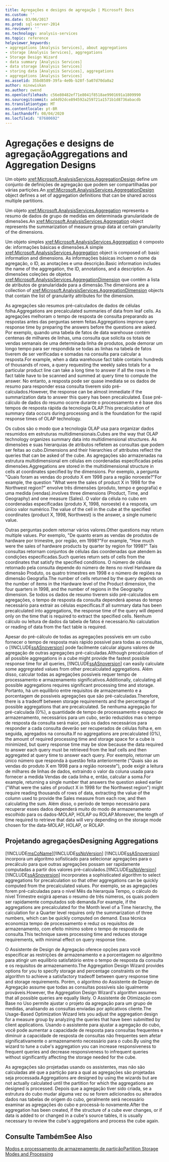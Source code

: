 ```yaml
---
title: Agregações e designs de agregação | Microsoft Docs
ms.custom: ''
ms.date: 03/06/2017
ms.prod: sql-server-2014
ms.reviewer: ''
ms.technology: analysis-services
ms.topic: reference
helpviewer_keywords:
- aggregations [Analysis Services], about aggregations
- storage [Analysis Services], aggregations
- Storage Design Wizard
- data summary [Analysis Services]
- data storage [Analysis Services]
- storing data [Analysis Services], aggregations
- aggregations [Analysis Services]
ms.assetid: 35bd8589-39fa-4e0b-b28f-5a07d70da0a2
author: minewiskan
ms.author: owend
ms.openlocfilehash: c56e80482ef71e8041f8518ae9901691a1809990
ms.sourcegitcommit: ad4d92dce894592a259721a1571b1d8736abacdb
ms.translationtype: MT
ms.contentlocale: pt-BR
ms.lasthandoff: 08/04/2020
ms.locfileid: "87680692"
---
```

# <a name="aggregations-and-aggregation-designs"></a><span data-ttu-id="54d3d-102">Agregações e designs de agregação</span><span class="sxs-lookup"><span data-stu-id="54d3d-102">Aggregations and Aggregation Designs</span></span>
  <span data-ttu-id="54d3d-103">Um objeto <xref:Microsoft.AnalysisServices.AggregationDesign> define um conjunto de definições de agregação que podem ser compartilhadas por várias partições.</span><span class="sxs-lookup"><span data-stu-id="54d3d-103">An <xref:Microsoft.AnalysisServices.AggregationDesign> object defines a set of aggregation definitions that can be shared across multiple partitions.</span></span>  
  
 <span data-ttu-id="54d3d-104">Um objeto <xref:Microsoft.AnalysisServices.Aggregation> representa o resumo de dados de grupo de medidas em determinada granularidade de dimensões.</span><span class="sxs-lookup"><span data-stu-id="54d3d-104">An <xref:Microsoft.AnalysisServices.Aggregation> object represents the summarization of measure group data at certain granularity of the dimensions.</span></span>  
  
 <span data-ttu-id="54d3d-105">Um objeto simples <xref:Microsoft.AnalysisServices.Aggregation> é composto de: informações básicas e dimensões.</span><span class="sxs-lookup"><span data-stu-id="54d3d-105">A simple <xref:Microsoft.AnalysisServices.Aggregation> object is composed of: basic information and dimensions.</span></span> <span data-ttu-id="54d3d-106">As informações básicas incluem o nome da agregação, o ID, as anotações e uma descrição.</span><span class="sxs-lookup"><span data-stu-id="54d3d-106">Basic information includes the name of the aggregation, the ID, annotations, and a description.</span></span> <span data-ttu-id="54d3d-107">As dimensões coleções de objetos <xref:Microsoft.AnalysisServices.AggregationDimension> que contêm a lista de atributos de granularidade para a dimensão.</span><span class="sxs-lookup"><span data-stu-id="54d3d-107">The dimensions are a collection of <xref:Microsoft.AnalysisServices.AggregationDimension> objects that contain the list of granularity attributes for the dimension.</span></span>  
  
 <span data-ttu-id="54d3d-108">As agregações são resumos pré-calculados de dados de células folha.</span><span class="sxs-lookup"><span data-stu-id="54d3d-108">Aggregations are precalculated summaries of data from leaf cells.</span></span> <span data-ttu-id="54d3d-109">As agregações melhoram o tempo de resposta de consulta preparando as respostas antes das perguntas serem feitas.</span><span class="sxs-lookup"><span data-stu-id="54d3d-109">Aggregations improve query response time by preparing the answers before the questions are asked.</span></span> <span data-ttu-id="54d3d-110">Por exemplo, quando uma tabela de fatos de data warehouse contém centenas de milhares de linhas, uma consulta que solicita os totais de vendas semanais de uma determinada linha de produtos, pode demorar um longo tempo para ser respondida se todas as linhas na tabela de fatos tiverem de ser verificadas e somadas na consulta para calcular a resposta.</span><span class="sxs-lookup"><span data-stu-id="54d3d-110">For example, when a data warehouse fact table contains hundreds of thousands of rows, a query requesting the weekly sales totals for a particular product line can take a long time to answer if all the rows in the fact table have to be scanned and summed at query time to compute the answer.</span></span> <span data-ttu-id="54d3d-111">No entanto, a resposta pode ser quase imediata se os dados de resumo para responder essa consulta tiverem sido pré-calculados.</span><span class="sxs-lookup"><span data-stu-id="54d3d-111">However, the response can be almost immediate if the summarization data to answer this query has been precalculated.</span></span> <span data-ttu-id="54d3d-112">Esse pré-cálculo de dados do resumo ocorre durante o processamento e é base dos tempos de resposta rápida da tecnologia OLAP.</span><span class="sxs-lookup"><span data-stu-id="54d3d-112">This precalculation of summary data occurs during processing and is the foundation for the rapid response times of OLAP technology.</span></span>  
  
 <span data-ttu-id="54d3d-113">Os cubos são o modo que a tecnologia OLAP usa para organizar dados resumidos em estruturas multidimensionais.</span><span class="sxs-lookup"><span data-stu-id="54d3d-113">Cubes are the way that OLAP technology organizes summary data into multidimensional structures.</span></span> <span data-ttu-id="54d3d-114">As dimensões e suas hierarquias de atributos refletem as consultas que podem ser feitas ao cubo.</span><span class="sxs-lookup"><span data-stu-id="54d3d-114">Dimensions and their hierarchies of attributes reflect the queries that can be asked of the cube.</span></span> <span data-ttu-id="54d3d-115">As agregações são armazenadas na estrutura multidimensional em células em coordenadas especificadas pelas dimensões.</span><span class="sxs-lookup"><span data-stu-id="54d3d-115">Aggregations are stored in the multidimensional structure in cells at coordinates specified by the dimensions.</span></span> <span data-ttu-id="54d3d-116">Por exemplo, a pergunta "Quais foram as vendas do produto X em 1998 para a região noroeste?"</span><span class="sxs-lookup"><span data-stu-id="54d3d-116">For example, the question "What were the sales of product X in 1998 for the Northwest region?"</span></span> <span data-ttu-id="54d3d-117">envolve três dimensões (produto, tempo e geografia) e uma medida (vendas).</span><span class="sxs-lookup"><span data-stu-id="54d3d-117">involves three dimensions (Product, Time, and Geography) and one measure (Sales).</span></span> <span data-ttu-id="54d3d-118">O valor da célula no cubo em coordenadas especificadas (produto X, 1998, noroeste) é a resposta, um único valor numérico.</span><span class="sxs-lookup"><span data-stu-id="54d3d-118">The value of the cell in the cube at the specified coordinates (product X, 1998, Northwest) is the answer, a single numeric value.</span></span>  
  
 <span data-ttu-id="54d3d-119">Outras perguntas podem retornar vários valores.</span><span class="sxs-lookup"><span data-stu-id="54d3d-119">Other questions may return multiple values.</span></span> <span data-ttu-id="54d3d-120">Por exemplo, "De quanto eram as vendas de produtos de hardware por trimestre, por região, em 1998?"</span><span class="sxs-lookup"><span data-stu-id="54d3d-120">For example, "How much were the sales of hardware products by quarter by region for 1998?"</span></span> <span data-ttu-id="54d3d-121">Tais consultas retornam conjuntos de células das coordenadas que atendem às condições especificadas.</span><span class="sxs-lookup"><span data-stu-id="54d3d-121">Such queries return sets of cells from the coordinates that satisfy the specified conditions.</span></span> <span data-ttu-id="54d3d-122">O número de células retornado pela consulta depende do número de itens no nível Hardware da dimensão Produto, os quatro trimestres em 1998 e o número de regiões na dimensão Geografia.</span><span class="sxs-lookup"><span data-stu-id="54d3d-122">The number of cells returned by the query depends on the number of items in the Hardware level of the Product dimension, the four quarters in 1998, and the number of regions in the Geography dimension.</span></span> <span data-ttu-id="54d3d-123">Se todos os dados de resumo tiverem sido pré-calculados em agregações, o tempo de resposta da consulta dependerá apenas do tempo necessário para extrair as células específicas.</span><span class="sxs-lookup"><span data-stu-id="54d3d-123">If all summary data has been precalculated into aggregations, the response time of the query will depend only on the time that is required to extract the specified cells.</span></span> <span data-ttu-id="54d3d-124">Nenhum cálculo ou leitura de dados da tabela de fatos é necessário.</span><span class="sxs-lookup"><span data-stu-id="54d3d-124">No calculation or reading of data from the fact table is required.</span></span>  
  
 <span data-ttu-id="54d3d-125">Apesar do pré-cálculo de todas as agregações possíveis em um cubo fornecer o tempo de resposta mais rápido possível para todas as consultas, o [!INCLUDE[ssASnoversion](../../includes/ssasnoversion-md.md)] pode facilmente calcular alguns valores de agregação de outras agregações pré-calculadas.</span><span class="sxs-lookup"><span data-stu-id="54d3d-125">Although precalculation of all possible aggregations in a cube might provide the fastest possible response time for all queries, [!INCLUDE[ssASnoversion](../../includes/ssasnoversion-md.md)] can easily calculate some aggregrated values from other precalculated aggregations.</span></span> <span data-ttu-id="54d3d-126">Além disso, calcular todas as agregações possíveis requer tempo de processamento e armazenamento significativos.</span><span class="sxs-lookup"><span data-stu-id="54d3d-126">Additionally, calculating all possible aggregations requires significant processing time and storage.</span></span> <span data-ttu-id="54d3d-127">Portanto, há um equilíbrio entre requisitos de armazenamento e a porcentagem de possíveis agregações que são pré-calculadas.</span><span class="sxs-lookup"><span data-stu-id="54d3d-127">Therefore, there is a tradeoff between storage requirements and the percentage of possible aggregations that are precalculated.</span></span> <span data-ttu-id="54d3d-128">Se nenhuma agregação for pré-calculada (0%), a quantidade de tempo de processamento e espaço de armazenamento, necessários para um cubo, serão reduzidos mas o tempo de resposta da consulta será maior, pois os dados necessários para responder a cada consulta deverão ser recuperados de células folha e, em seguida, agregados na consulta.</span><span class="sxs-lookup"><span data-stu-id="54d3d-128">If no aggregations are precalculated (0%), the amount of required processing time and storage space for a cube is minimized, but query response time may be slow because the data required to answer each query must be retrieved from the leaf cells and then aggregated at query time to answer each query.</span></span> <span data-ttu-id="54d3d-129">Por exemplo, retornar um único número que responda à questão feita anteriormente ("Quais são as vendas do produto X em 1998 para a região noroeste"), pode exigir a leitura de milhares de linhas de dados, extraindo o valor da coluna usada para fornecer a medida Vendas de cada linha e, então, calcular a soma.</span><span class="sxs-lookup"><span data-stu-id="54d3d-129">For example, returning a single number that answers the question asked earlier ("What were the sales of product X in 1998 for the Northwest region") might require reading thousands of rows of data, extracting the value of the column used to provide the Sales measure from each row, and then calculating the sum.</span></span> <span data-ttu-id="54d3d-130">Além disso, o período de tempo necessário para recuperar esses dados dependerá muito do modo de armazenamento escolhido para os dados-MOLAP, HOLAP ou ROLAP.</span><span class="sxs-lookup"><span data-stu-id="54d3d-130">Moreover, the length of time required to retrieve that data will very depending on the storage mode chosen for the data-MOLAP, HOLAP, or ROLAP.</span></span>  
  
## <a name="designing-aggregations"></a><span data-ttu-id="54d3d-131">Projetando agregações</span><span class="sxs-lookup"><span data-stu-id="54d3d-131">Designing Aggregations</span></span>  
 [!INCLUDE[msCoName](../../includes/msconame-md.md)]<span data-ttu-id="54d3d-132">[!INCLUDE[ssNoVersion](../../includes/ssnoversion-md.md)] [!INCLUDE[ssASnoversion](../../includes/ssasnoversion-md.md)] incorpora um algoritmo sofisticado para selecionar agregações para o precálculo para que outras agregações possam ser rapidamente computadas a partir dos valores pré-calculados.</span><span class="sxs-lookup"><span data-stu-id="54d3d-132">[!INCLUDE[ssNoVersion](../../includes/ssnoversion-md.md)] [!INCLUDE[ssASnoversion](../../includes/ssasnoversion-md.md)] incorporates a sophisticated algorithm to select aggregations for precalculation so that other aggregations can be quickly computed from the precalculated values.</span></span> <span data-ttu-id="54d3d-133">Por exemplo, se as agregações forem pré-calculadas para o nível Mês da hierarquia Tempo, o cálculo do nível Trimestre exigirá apenas o resumo de três números, os quais podem ser rapidamente computados sob demanda.</span><span class="sxs-lookup"><span data-stu-id="54d3d-133">For example, if the aggregations are precalculated for the Month level of a Time hierarchy, the calculation for a Quarter level requires only the summarization of three numbers, which can be quickly computed on demand.</span></span> <span data-ttu-id="54d3d-134">Essa técnica economiza tempo de processamento e reduz os requisitos de armazenamento, com efeito mínimo sobre o tempo de resposta de consulta.</span><span class="sxs-lookup"><span data-stu-id="54d3d-134">This technique saves processing time and reduces storage requirements, with minimal effect on query response time.</span></span>  
  
 <span data-ttu-id="54d3d-135">O Assistente de Design de Agregação oferece opções para você especificar as restrições de armazenamento e a porcentagem no algoritmo para atingir um equilíbrio satisfatório entre o tempo de resposta da consulta e os requisitos de armazenamento.</span><span class="sxs-lookup"><span data-stu-id="54d3d-135">The Aggregation Design Wizard provides options for you to specify storage and percentage constraints on the algorithm to achieve a satisfactory tradeoff between query response time and storage requirements.</span></span> <span data-ttu-id="54d3d-136">Porém, o algoritmo do Assistente de Design de Agregação assume que todas as consultas possíveis são igualmente prováveis.</span><span class="sxs-lookup"><span data-stu-id="54d3d-136">However, the Aggregation Design Wizard's algorithm assumes that all possible queries are equally likely.</span></span> <span data-ttu-id="54d3d-137">O Assistente de Otimização com Base no Uso permite ajustar o projeto da agregação para um grupo de medidas, analisando as consultas enviadas por aplicativos cliente.</span><span class="sxs-lookup"><span data-stu-id="54d3d-137">The Usage-Based Optimization Wizard lets you adjust the aggregation design for a measure group by analyzing the queries that have been submitted by client applications.</span></span> <span data-ttu-id="54d3d-138">Usando o assistente para ajustar a agregação do cubo, você pode aumentar a capacidade de resposta para consultas frequentes e diminuir a capacidade de resposta de consultas não frequentes sem afetar significativamente o armazenamento necessário para o cubo.</span><span class="sxs-lookup"><span data-stu-id="54d3d-138">By using the wizard to tune a cube's aggregation you can increase responsiveness to frequent queries and decrease responsiveness to infrequent queries without significantly affecting the storage needed for the cube.</span></span>  
  
 <span data-ttu-id="54d3d-139">As agregações são projetadas usando os assistentes, mas não são calculadas até que a partição para a qual as agregações são projetadas seja processada.</span><span class="sxs-lookup"><span data-stu-id="54d3d-139">Aggregations are designed by using the wizards but are not actually calculated until the partition for which the aggregations are designed is processed.</span></span> <span data-ttu-id="54d3d-140">Depois que a agregação tiver sido criada, se a estrutura do cubo mudar alguma vez ou se forem adicionados ou alterados dados nas tabelas de origem do cubo, geralmente será necessário examinar as agregações do cubo e processá-lo novamente.</span><span class="sxs-lookup"><span data-stu-id="54d3d-140">After the aggregation has been created, if the structure of a cube ever changes, or if data is added to or changed in a cube's source tables, it is usually necessary to review the cube's aggregations and process the cube again.</span></span>  
  
## <a name="see-also"></a><span data-ttu-id="54d3d-141">Consulte Também</span><span class="sxs-lookup"><span data-stu-id="54d3d-141">See Also</span></span>  
 [<span data-ttu-id="54d3d-142">Modos e processamento de armazenamento de partição</span><span class="sxs-lookup"><span data-stu-id="54d3d-142">Partition Storage Modes and Processing</span></span>](partitions-partition-storage-modes-and-processing.md)  
  
  
